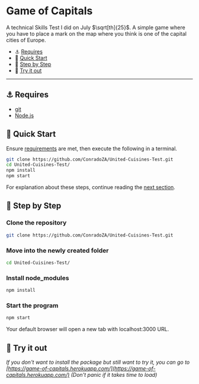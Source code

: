 # Game of Capitals

A technical Skills Test I did on July $\sqrt[th]{25}$.
A simple game where you have to place a mark on the map where you think is one of the capital cities of Europe.

- ⚓ [Requires](#user-content-requires)
- 🏁 [Quick Start](#user-content-quick-start)
- 🚥 [Step by Step](#user-content-step-by-step)
- 🚀 [Try it out](#user-content-try-it-out)

---

## ⚓ Requires

- [git](https://git-scm.com/book/en/v2/Getting-Started-Installing-Git)
- [Node.js](https://nodejs.org)

## 🏁 Quick Start

Ensure [requirements](#user-content-requires) are met, then execute the following in a terminal.

```bash
git clone https://github.com/ConradoZA/United-Cuisines-Test.git
cd United-Cuisines-Test/
npm install
npm start

```

For explanation about these steps, continue reading the [next section](#user-content-step-by-step).

## 🚥 Step by Step

### Clone the repository

```bash
git clone https://github.com/ConradoZA/United-Cuisines-Test.git
```

### Move into the newly created folder

```bash
cd United-Cuisines-Test/
```

### Install node_modules

```bash
npm install
```

### Start the program

```bash
npm start
```

Your default browser will open a new tab with localhost:3000 URL.

## 🚀 Try it out

_If you don't want to install the package but still want to try it, you can go to [https://game-of-capitals.herokuapp.com/](https://game-of-capitals.herokuapp.com/)_
_(Don't panic if it takes time to load)_
